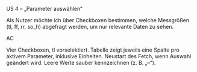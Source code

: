 US 4 – „Parameter auswählen“

Als Nutzer möchte ich über Checkboxen bestimmen, welche Messgrößen (tl, ff, rr, so_h) abgefragt werden, um nur relevante Daten zu sehen.

AC

Vier Checkboxen, tl vorselektiert.
Tabelle zeigt jeweils eine Spalte pro aktivem Parameter, inklusive Einheiten.
Neustart des Fetch, wenn Auswahl geändert wird.
Leere Werte sauber kennzeichnen (z. B. „–“).
